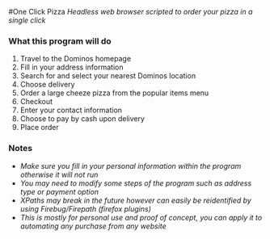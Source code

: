 #One Click Pizza
<i>Headless web browser scripted to order your pizza in a single click</i>

### What this program will do
1. Travel to the Dominos homepage
2. Fill in your address information
3. Search for and select your nearest Dominos location
4. Choose delivery
5. Order a large cheeze pizza from the popular items menu
6. Checkout
7. Enter your contact information
8. Choose to pay by cash upon delivery
9. Place order

### Notes
- <i>Make sure you fill in your personal information within the program otherwise it will not run</i>
- <i>You may need to modify some steps of the program such as address type or payment option</i>
- <i>XPaths may break in the future however can easily be reidentified by using Firebug/Firepath (firefox plugins)</i>
- <i>This is mostly for personal use and proof of concept, you can apply it to automating any purchase from any website</i>
